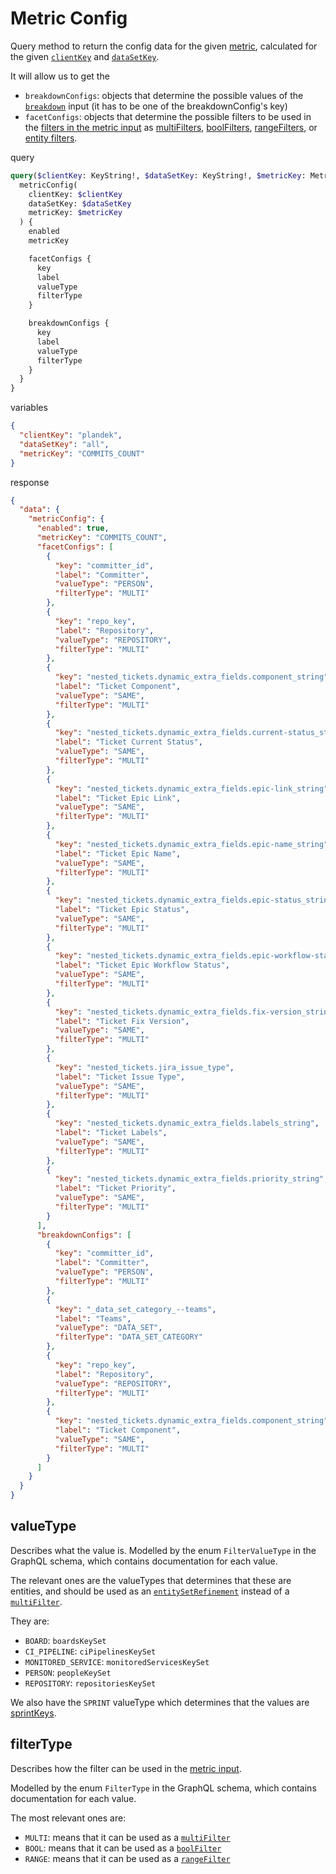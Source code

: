 # Metric Config

Query method to return the config data for the given [metric](./metric-input.md#metrickey), calculated for the given [`clientKey`](./metric-input.md#clientkey) and [`dataSetKey`](./metric-input.md#datasetkey).

It will allow us to get the

- `breakdownConfigs`: objects that determine the possible values of the [`breakdown`](./metric-input.md#breakdown) input (it has to be one of the breakdownConfig's key)
- `facetConfigs`: objects that determine the possible filters to be used in the [filters in the metric input](./metric-input.md#filters) as [multiFilters](./metric-input.md#multifilters), [boolFilters](./metric-input.md#boolfilters), [rangeFilters](./metric-input.md#rangefilters), or [entity filters](./metric-input.md#entitysetrefinement).

query
```graphql
query($clientKey: KeyString!, $dataSetKey: KeyString!, $metricKey: MetricKey!) {
  metricConfig(
    clientKey: $clientKey
    dataSetKey: $dataSetKey
    metricKey: $metricKey
  ) {
    enabled
    metricKey

    facetConfigs {
      key
      label
      valueType
      filterType
    }

    breakdownConfigs {
      key
      label
      valueType
      filterType
    }
  }
}
```

variables

```json
{
  "clientKey": "plandek",
  "dataSetKey": "all",
  "metricKey": "COMMITS_COUNT"
}
```

response

```json
{
  "data": {
    "metricConfig": {
      "enabled": true,
      "metricKey": "COMMITS_COUNT",
      "facetConfigs": [
        {
          "key": "committer_id",
          "label": "Committer",
          "valueType": "PERSON",
          "filterType": "MULTI"
        },
        {
          "key": "repo_key",
          "label": "Repository",
          "valueType": "REPOSITORY",
          "filterType": "MULTI"
        },
        {
          "key": "nested_tickets.dynamic_extra_fields.component_string",
          "label": "Ticket Component",
          "valueType": "SAME",
          "filterType": "MULTI"
        },
        {
          "key": "nested_tickets.dynamic_extra_fields.current-status_string",
          "label": "Ticket Current Status",
          "valueType": "SAME",
          "filterType": "MULTI"
        },
        {
          "key": "nested_tickets.dynamic_extra_fields.epic-link_string",
          "label": "Ticket Epic Link",
          "valueType": "SAME",
          "filterType": "MULTI"
        },
        {
          "key": "nested_tickets.dynamic_extra_fields.epic-name_string",
          "label": "Ticket Epic Name",
          "valueType": "SAME",
          "filterType": "MULTI"
        },
        {
          "key": "nested_tickets.dynamic_extra_fields.epic-status_string",
          "label": "Ticket Epic Status",
          "valueType": "SAME",
          "filterType": "MULTI"
        },
        {
          "key": "nested_tickets.dynamic_extra_fields.epic-workflow-status_string",
          "label": "Ticket Epic Workflow Status",
          "valueType": "SAME",
          "filterType": "MULTI"
        },
        {
          "key": "nested_tickets.dynamic_extra_fields.fix-version_string",
          "label": "Ticket Fix Version",
          "valueType": "SAME",
          "filterType": "MULTI"
        },
        {
          "key": "nested_tickets.jira_issue_type",
          "label": "Ticket Issue Type",
          "valueType": "SAME",
          "filterType": "MULTI"
        },
        {
          "key": "nested_tickets.dynamic_extra_fields.labels_string",
          "label": "Ticket Labels",
          "valueType": "SAME",
          "filterType": "MULTI"
        },
        {
          "key": "nested_tickets.dynamic_extra_fields.priority_string",
          "label": "Ticket Priority",
          "valueType": "SAME",
          "filterType": "MULTI"
        }
      ],
      "breakdownConfigs": [
        {
          "key": "committer_id",
          "label": "Committer",
          "valueType": "PERSON",
          "filterType": "MULTI"
        },
        {
          "key": "_data_set_category_--teams",
          "label": "Teams",
          "valueType": "DATA_SET",
          "filterType": "DATA_SET_CATEGORY"
        },
        {
          "key": "repo_key",
          "label": "Repository",
          "valueType": "REPOSITORY",
          "filterType": "MULTI"
        },
        {
          "key": "nested_tickets.dynamic_extra_fields.component_string",
          "label": "Ticket Component",
          "valueType": "SAME",
          "filterType": "MULTI"
        }
      ]
    }
  }
}
```

## valueType

Describes what the value is. Modelled by the enum `FilterValueType` in the GraphQL schema, which contains documentation for each value.

The relevant ones are the valueTypes that determines that these are entities, and should be used as an [`entitySetRefinement`](./metric-input.md#entitysetrefinement) instead of a [`multiFilter`](./metric-input.md#multifilters).

They are:

- `BOARD`: `boardsKeySet`
- `CI_PIPELINE`: `ciPipelinesKeySet`
- `MONITORED_SERVICE`: `monitoredServicesKeySet`
- `PERSON`: `peopleKeySet`
- `REPOSITORY`: `repositoriesKeySet`

We also have the `SPRINT` valueType which determines that the values are [sprintKeys](./metric-input.md#sprintkey).


## filterType

Describes how the filter can be used in the [metric input](./metric-input.md#filters). 

Modelled by the enum `FilterType` in the GraphQL schema, which contains documentation for each value.

The most relevant ones are:

- `MULTI`: means that it can be used as a [`multiFilter`](./metric-input.md#multifilters)
- `BOOL`: means that it can be used as a [`boolFilter`](./metric-input.md#boolfilters)
- `RANGE`: means that it can be used as a [`rangeFilter`](./metric-input.md#rangefilters)
